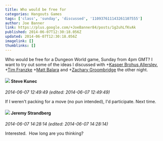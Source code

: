 ```yaml
---
title: Who would be free for
categories: Hangouts Games
tags: ['class', 'sunday', 'discussed', '110937611143261107555']
author: Joe Banner
link: https://plus.google.com/+JoeBanner84/posts/1g2uhLfKvAk
published: 2014-06-07T12:30:18.056Z
updated: 2014-06-07T12:30:18.056Z
imagelink: []
thumblinks: []
---
```


Who would be free for a Dungeon World game, Sunday from 4pm GMT? I want to try out some of the ideas I discussed with <span class="proflinkWrapper"><span class="proflinkPrefix">+</span><a class="proflink" href="https://plus.google.com/110937611143261107555" oid="110937611143261107555">Kasper Brohus Allerslev</a></span>, <span class="proflinkWrapper"><span class="proflinkPrefix">+</span><a class="proflink" href="https://plus.google.com/110330901807759406775" oid="110330901807759406775">Tim Franzke</a></span> <span class="proflinkWrapper"><span class="proflinkPrefix">+</span><a class="proflink" href="https://plus.google.com/101318911567861272145" oid="101318911567861272145">Matt Balara</a></span> and <span class="proflinkWrapper"><span class="proflinkPrefix">+</span><a class="proflink" href="https://plus.google.com/113145103498214834278" oid="113145103498214834278">Zachary Groombridge</a></span> the other night.
<div id='comment z12wtzoxtybsc10s423vgh4bpuazstngq04'>
  <h4><img src='{{site.baseurl}}//images/avatars/103161508996608072984_photo.jpg'> Steve Kunec</h4>
      <p><cite>2014-06-07 12:49:49 (edited: 2014-06-07 12:49:49)</cite></p>
        <p>If I weren&#39;t packing for a move (no pun intended), I&#39;d participate. Next time.</p>
</div>
        

<div id='comment z12wtzoxtybsc10s423vgh4bpuazstngq04'>
  <h4><img src='{{site.baseurl}}//images/avatars/102595580176380683252_photo.jpg'> Jeremy Strandberg</h4>
      <p><cite>2014-06-07 14:28:14 (edited: 2014-06-07 14:28:14)</cite></p>
        <p>Interested.  How long are you thinking?</p>
</div>
        